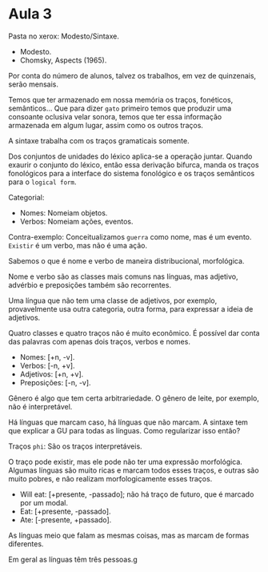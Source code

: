 Aula 3
======

Pasta no xerox: Modesto/Sintaxe.
* Modesto.
* Chomsky, Aspects (1965).

Por conta do número de alunos, talvez os trabalhos, em vez de quinzenais, serão mensais.

Temos que ter armazenado em nossa memória os traços, fonéticos, semânticos... Que para dizer `gato` primeiro temos que produzir uma consoante oclusiva velar sonora, temos que ter essa informação armazenada em algum lugar, assim como os outros traços.

A sintaxe trabalha com os traços gramaticais somente.

Dos conjuntos de unidades do léxico aplica-se a operação juntar. Quando exaurir o conjunto do léxico, então essa derivação bifurca, manda os traços fonológicos para a interface do sistema fonológico e os traços semânticos para o `logical form`.

Categorial:
* Nomes: Nomeiam objetos.
* Verbos: Nomeiam ações, eventos.

Contra-exemplo: Conceitualizamos `guerra` como nome, mas é um evento. `Existir` é um verbo, mas não é uma ação.

Sabemos o que é nome e verbo de maneira distribucional, morfológica.

Nome e verbo são as classes mais comuns nas línguas, mas adjetivo, advérbio e preposições também são recorrentes.

Uma língua que não tem uma classe de adjetivos, por exemplo, provavelmente usa outra categoria, outra forma, para expressar a ideia de adjetivos.

Quatro classes e quatro traços não é muito econômico. É possível dar conta das palavras com apenas dois traços, verbos e nomes.

* Nomes: [+n, -v].
* Verbos: [-n, +v].
* Adjetivos: [+n, +v].
* Preposições: [-n, -v].

Gênero é algo que tem certa arbitrariedade. O gênero de leite, por exemplo, não é interpretável.

Há línguas que marcam caso, há línguas que não marcam. A sintaxe tem que explicar a GU para todas as línguas. Como regularizar isso então?

Traços `phi`: São os traços interpretáveis.

O traço pode existir, mas ele pode não ter uma expressão morfológica. Algumas línguas são muito ricas e marcam todos esses traços, e outras são muito pobres, e não realizam morfologicamente esses traços.

* Will eat: [+presente, -passado]; não há traço de futuro, que é marcado por um modal.
* Eat: [+presente, -passado].
* Ate: [-presente, +passado].

As línguas meio que falam as mesmas coisas, mas as marcam de formas diferentes.

Em geral as línguas têm três pessoas.g
